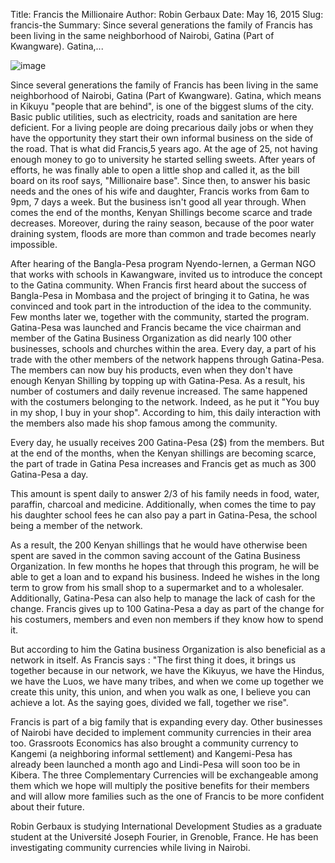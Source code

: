 Title: Francis the Millionaire
Author: Robin Gerbaux
Date: May 16, 2015
Slug: francis-the
Summary: Since several generations the family of Francis has been living in the same neighborhood of Nairobi, Gatina (Part of Kwangware). Gatina,...

![image](images/blog/francis-the1.webp)

Since several generations the family of Francis has been living in the
same neighborhood of Nairobi, Gatina (Part of Kwangware). Gatina, which
means in Kikuyu "people that are behind", is one of the biggest slums of
the city. Basic public utilities, such as electricity, roads and
sanitation are here deficient. For a living people are doing precarious
daily jobs or when they have the opportunity they start their own
informal business on the side of the road. That is what did Francis,5
years ago. At the age of 25, not having enough money to go to university
he started selling sweets. After years of efforts, he was finally able
to open a little shop and called it, as the bill board on its roof says,
"Millionaire base". Since then, to answer his basic needs and the ones
of his wife and daughter, Francis works from 6am to 9pm, 7 days a week.
But the business isn't good all year through. When comes the end of the
months, Kenyan Shillings become scarce and trade decreases. Moreover,
during the rainy season, because of the poor water draining system,
floods are more than common and trade becomes nearly impossible.

After hearing of the Bangla-Pesa program Nyendo-lernen, a German NGO
that works with schools in Kawangware, invited us to introduce the
concept to the Gatina community. When Francis first heard about the
success of Bangla-Pesa in Mombasa and the project of bringing it to
Gatina, he was convinced and took part in the introduction of the idea
to the community. Few months later we, together with the community,
started the program. Gatina-Pesa was launched and Francis became the
vice chairman and member of the Gatina Business Organization as did
nearly 100 other businesses, schools and churches within the area. Every
day, a part of his trade with the other members of the network happens
through Gatina-Pesa. The members can now buy his products, even when
they don't have enough Kenyan Shilling by topping up with Gatina-Pesa.
As a result, his number of costumers and daily revenue increased. The
same happened with the costumers belonging to the network. Indeed, as he
put it "You buy in my shop, I buy in your shop". According to him, this
daily interaction with the members also made his shop famous among the
community.

Every day, he usually receives 200 Gatina-Pesa (2$) from the members.
But at the end of the months, when the Kenyan shillings are becoming
scarce, the part of trade in Gatina Pesa increases and Francis get as
much as 300 Gatina-Pesa a day.

This amount is spent daily to answer 2/3 of his family needs in food,
water, paraffin, charcoal and medicine. Additionally, when comes the
time to pay his daughter school fees he can also pay a part in
Gatina-Pesa, the school being a member of the network.

As a result, the 200 Kenyan shillings that he would have otherwise been
spent are saved in the common saving account of the Gatina Business
Organization. In few months he hopes that through this program, he will
be able to get a loan and to expand his business. Indeed he wishes in
the long term to grow from his small shop to a supermarket and to a
wholesaler. Additionally, Gatina-Pesa can also help to manage the lack
of cash for the change. Francis gives up to 100 Gatina-Pesa a day as
part of the change for his costumers, members and even non members if
they know how to spend it.

But according to him the Gatina business Organization is also beneficial
as a network in itself. As Francis says : "The first thing it does, it
brings us together because in our network, we have the Kikuyus, we have
the Hindus, we have the Luos, we have many tribes, and when we come up
together we create this unity, this union, and when you walk as one, I
believe you can achieve a lot. As the saying goes, divided we fall,
together we rise".

Francis is part of a big family that is expanding every day. Other
businesses of Nairobi have decided to implement community currencies in
their area too. Grassroots Economics has also brought a community
currency to Kangemi (a neighboring informal settlement) and Kangemi-Pesa
has already been launched a month ago and Lindi-Pesa will soon too be in
Kibera. The three Complementary Currencies will be exchangeable among
them which we hope will multiply the positive benefits for their members
and will allow more families such as the one of Francis to be more
confident about their future.

Robin Gerbaux is studying International Development Studies as a
graduate student at the Université Joseph Fourier, in Grenoble, France.
He has been investigating community currencies while living in Nairobi.
